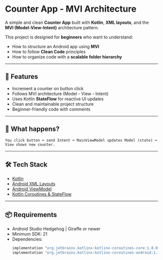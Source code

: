 
# Counter App - MVI Architecture

A simple and clean **Counter App** built with **Kotlin**, **XML layouts**, and the **MVI (Model-View-Intent)** architecture pattern.

This project is designed for **beginners** who want to understand:
- How to structure an Android app using **MVI**
- How to follow **Clean Code** principles
- How to organize code with a **scalable folder hierarchy**

---

## 🚀 Features
- Increment a counter on button click
- Follows MVI architecture (Model - View - Intent)
- Uses Kotlin **StateFlow** for reactive UI updates
- Clean and maintainable project structure
- Beginner-friendly code with comments

---

## 🎯 What happens?

    You click button ➡️ send Intent ➡️ MainViewModel updates Model (state) ➡️ View shows new counter.
---

## 🛠 Tech Stack

- [Kotlin](https://kotlinlang.org/)
- [Android XML Layouts](https://developer.android.com/guide/topics/ui/declaring-layout)
- [Android ViewModel](https://developer.android.com/topic/libraries/architecture/viewmodel)
- [Kotlin Coroutines & StateFlow](https://developer.android.com/kotlin/flow/stateflow-and-sharedflow)

---

## 📦 Requirements

- Android Studio Hedgehog | Giraffe or newer
- Minimum SDK: 21
- Dependencies:
  ```gradle
  implementation "org.jetbrains.kotlinx:kotlinx-coroutines-core:1.8.0"
  implementation "org.jetbrains.kotlinx:kotlinx-coroutines-android:1.8.0"
